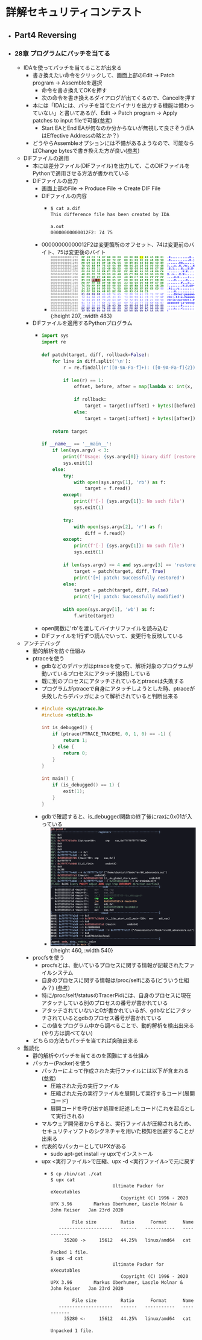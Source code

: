# 詳解セキュリティコンテスト
- ## Part4 Reversing
- ### 28章 プログラムにパッチを当てる
	- IDAを使ってパッチを当てることが出来る
		- 書き換えたい命令をクリックして、画面上部のEdit → Patch program → Assembleを選択
			- 命令を書き換えてOKを押す
			- 次の命令を書き換えるダイアログが出てくるので、Cancelを押す
		- 本には「IDAには、パッチを当てたバイナリを出力する機能は備わっていない」と書いてあるが、Edit → Patch program → Apply patches to input fileで可能([参考](https://medium.com/@k_kisanak/binary-patching-with-ida-pro-part-1-c806d0f20d22))
			- Start EAとEnd EAが何なのか分からないが無視して良さそう(EAはEffective Addressの略とか？)
		- どうやらAssembleオプションには不備があるようなので、可能ならばChange bytesで書き換えた方が良い([参考](https://stackoverflow.com/questions/24294095/ida-invalid-operand-error-when-patching))
	- DIFファイルの適用
		- 本には差分ファイル(DIFファイル)を出力して、このDIFファイルをPythonで適用させる方法が書かれている
		- DIFファイルの出力
			- 画面上部のFile → Produce File → Create DIF File
			- DIFファイルの内容
				- ```
				  $ cat a.dif
				  This difference file has been created by IDA
				  
				  a.out
				  00000000000012F2: 74 75
				  ```
			- 00000000000012F2は変更箇所のオフセット、74は変更前のバイト、75は変更後のバイト
				- ![2023_12_18_1.png](../assets/2023_12_18_1_1702907084229_0.png){:height 207, :width 483}
		- DIFファイルを適用するPythonプログラム
			- ```python
			  import sys
			  import re
			  
			  def patch(target, diff, rollback=False):
			      for line in diff.split('\n'):
			          r = re.findall(r'([0-9A-Fa-f]+): ([0-9A-Fa-f]{2}) ([0-9A-Fa-f]{2})', line)
			  
			          if len(r) == 1:
			              offset, before, after = map(lambda x: int(x, 16), r[0])
			  
			              if rollback:
			                  target = target[:offset] + bytes([before]) + target[offset+1:]
			              else:
			                  target = target[:offset] + bytes([after]) + target[offset+1:]
			  
			      return target
			  
			  if __name__ == '__main__':
			      if len(sys.argv) < 3:
			          print(f'Usage: {sys.argv[0]} binary diff [restore]')
			          sys.exit(1)
			      else:
			          try:
			              with open(sys.argv[1], 'rb') as f:
			                  target = f.read()
			          except:
			              print(f'[-] {sys.argv[1]}: No such file')
			              sys.exit(1)
			  
			          try:
			              with open(sys.argv[2], 'r') as f:
			                  diff = f.read()
			          except:
			              print(f'[-] {sys.argv[1]}: No such file')
			              sys.exit(1)
			  
			          if len(sys.argv) >= 4 and sys.argv[3] == 'restore':
			              target = patch(target, diff, True)
			              print('[+] patch: Successfully restored')
			          else:
			              target = patch(target, diff, False)
			              print('[+] patch: Successfully modified')
			  
			          with open(sys.argv[1], 'wb') as f:
			              f.write(target)
			  ```
			- open関数に'rb'を渡してバイナリファイルを読み込む
			- DIFファイルを1行ずつ読んでいって、変更行を反映している
	- アンチデバッグ
		- 動的解析を防ぐ仕組み
		- ptraceを使う
			- gdbなどのデバッガはptraceを使って、解析対象のプログラムが動いているプロセスにアタッチ(接続)している
			- 既に別のプロセスにアタッチされているとptraceは失敗する
			- プログラムがptraceで自身にアタッチしようとした時、ptraceが失敗したらデバッガによって解析されていると判断出来る
			- ```c
			  #include <sys/ptrace.h>
			  #include <stdlib.h>
			  
			  int is_debugged() {
			      if (ptrace(PTRACE_TRACEME, 0, 1, 0) == -1) {
			          return 1;
			      } else {
			          return 0;
			      }
			  }
			  
			  int main() {
			      if (is_debugged() == 1) {
			          exit(1);
			      }
			  }
			  ```
			- gdbで確認すると、is_debugged関数の終了後にraxに0x01が入っている
				- ![2023_12_18_2.png](../assets/2023_12_18_2_1702910376343_0.png){:height 460, :width 540}
		- procfsを使う
			- procfsとは、動いているプロセスに関する情報が記載されたファイルシステム
			- 自身のプロセスに関する情報は/proc/selfにある(どういう仕組み？) ([参考](https://qiita.com/mizutoki79/items/de7d4818a21378820eef))
			- 特に/proc/self/statusのTracerPidには、自身のプロセスに現在アタッチしている別のプロセスの番号が書かれている
			- アタッチされていないと0が書かれているが、gdbなどにアタッチされているとgdbのプロセス番号が書かれている
			- この値をプログラム中から調べることで、動的解析を検出出来る(やり方は調べてない)
		- どちらの方法もパッチを当てれば突破出来る
	- 難読化
		- 静的解析やパッチを当てるのを困難にする仕組み
		- パッカー(Packer)を使う
			- パッカーによって作成された実行ファイルには以下が含まれる([参考](https://xtech.nikkei.com/atcl/nxt/mag/nnw/18/111900071/052100019/))
				- 圧縮された元の実行ファイル
				- 圧縮された元の実行ファイルを展開して実行するコード(展開コード)
				- 展開コードを呼び出す処理を記述したコード(これを起点として実行される)
			- マルウェア開発者からすると、実行ファイルが圧縮されるため、セキュリティソフトのシグネチャを用いた検知を回避することが出来る
			- 代表的なパッカーとしてUPXがある
				- sudo apt-get install -y upxでインストール
			- upx <実行ファイル>で圧縮、upx -d <実行ファイル>で元に戻す
				- ```
				  $ cp /bin/cat ./cat
				  $ upx cat
				                         Ultimate Packer for eXecutables
				                            Copyright (C) 1996 - 2020
				  UPX 3.96        Markus Oberhumer, Laszlo Molnar & John Reiser   Jan 23rd 2020
				  
				          File size         Ratio      Format      Name
				     --------------------   ------   -----------   -----------
				       35280 ->     15612   44.25%   linux/amd64   cat
				  
				  Packed 1 file.
				  $ upx -d cat
				                         Ultimate Packer for eXecutables
				                            Copyright (C) 1996 - 2020
				  UPX 3.96        Markus Oberhumer, Laszlo Molnar & John Reiser   Jan 23rd 2020
				  
				          File size         Ratio      Format      Name
				     --------------------   ------   -----------   -----------
				       35280 <-     15612   44.25%   linux/amd64   cat
				  
				  Unpacked 1 file.
				  ```